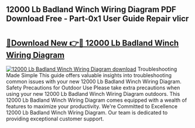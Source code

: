 ## 12000 Lb Badland Winch Wiring Diagram PDF Download Free - Part-0x1 User Guide Repair vlicr

# <h2><a href="http://dfk9hg6.blite.top/?on=12000+Lb+Badland+Winch+Wiring+Diagram">🔗Download New 👉🔴 12000 Lb Badland Winch Wiring Diagram</a></h2>

[![12000 Lb Badland Winch Wiring Diagram download](https://i.imgur.com/lujVjoI.png)](http://dfk9hg6.blite.top/?on=12000+Lb+Badland+Winch+Wiring+Diagram)
Troubleshooting Made Simple This guide offers valuable insights into troubleshooting common issues with your new 12000 Lb Badland Winch Wiring Diagram. Safety Precautions for Outdoor Use Please take extra precautions when using your new 12000 Lb Badland Winch Wiring Diagram outdoors. This 12000 Lb Badland Winch Wiring Diagram comes equipped with a wealth of features to maximize your productivity. We're Committed to Excellence 12000 Lb Badland Winch Wiring Diagram. Our team is dedicated to providing exceptional customer support.

